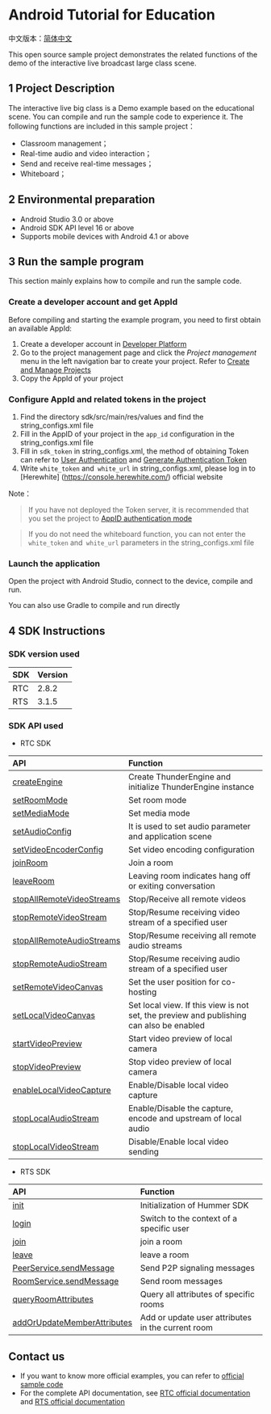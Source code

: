 # Android Tutorial for Education

中文版本：[简体中文](README.md)

This open source sample project demonstrates the related functions of the demo of the interactive live broadcast large class scene.

## 1 Project Description

The interactive live big class is a Demo example based on the educational scene. You can compile and run the sample code to experience it. The following functions are included in this sample project：

- Classroom management；
- Real-time audio and video interaction；
- Send and receive real-time messages；
- Whiteboard；

## 2 Environmental preparation

- Android Studio 3.0 or above
- Android SDK API level 16 or above
- Supports mobile devices with Android 4.1 or above

## 3 Run the sample program

This section mainly explains how to compile and run the sample code.

### Create a developer account and get AppId

Before compiling and starting the example program, you need to first obtain an available AppId:

1. Create a developer account in [Developer Platform](https://docs.aivacom.com/cloud/en/platform/console/registration_and_login/registration_and_login.html)
2. Go to the project management page and click the *Project management* menu in the left navigation bar to create your project. Refer to [Create and Manage Projects](https://docs.aivacom.com/cloud/en/platform/console/create_and_manage_projects/create_and_manage_projects.html)
3. Copy the AppId of your project

### Configure AppId and related tokens in the project

1. Find the directory sdk/src/main/res/values and find the string_configs.xml file
2. Fill in the AppID of your project in the `app_id` configuration in the string_configs.xml file
3. Fill in `sdk_token` in string_configs.xml, the method of obtaining Token can refer to [User Authentication](https://docs.aivacom.com/cloud/en/platform/other/user_auth.html) and [Generate Authentication Token ](https://docs.aivacom.com/cloud/en/product_category/rtc_service/rt_video_interaction/common_functions/generate_token/generate_token_java.html)
4. Write `white_token` and` white_url` in string_configs.xml, please log in to [Herewhite] (https://console.herewhite.com/) official website

Note：
> If you have not deployed the Token server, it is recommended that you set the project to [AppID authentication mode](https://docs.aivacom.com/cloud/en/platform/console/create_and_manage_projects/create_and_manage_projects.html)

> If you do not need the whiteboard function, you can not enter the `white_token` and` white_url` parameters in the string_configs.xml file

### Launch the application

Open the project with Android Studio, connect to the device, compile and run.

You can also use Gradle to compile and run directly

## 4 SDK Instructions

### SDK version used

| SDK | Version |
|:----|:----|
| RTC | 2.8.2 |
| RTS | 3.1.5 |

### SDK API used

- RTC SDK

| API | Function |
|:-------------|:---------|
|[createEngine](http://docs.aivacom.com/cloud/en/product_category/rtc_service/rt_video_interaction/api/Android/v2.8.0/function.html#thunderenginecreateengine)|Create ThunderEngine and initialize ThunderEngine instance|
|[setRoomMode](http://docs.aivacom.com/cloud/en/product_category/rtc_service/rt_video_interaction/api/Android/v2.8.0/function.html#thunderenginesetroommode)|Set room mode|
|[setMediaMode](http://docs.aivacom.com/cloud/en/product_category/rtc_service/rt_video_interaction/api/Android/v2.8.0/function.html#thunderenginesetmediamode)|Set media mode|
|[setAudioConfig](http://docs.aivacom.com/cloud/en/product_category/rtc_service/rt_video_interaction/api/Android/v2.8.0/function.html#thunderenginesetaudioconfig)|It is used to set audio parameter and application scene|
|[setVideoEncoderConfig](http://docs.aivacom.com/cloud/en/product_category/rtc_service/rt_video_interaction/api/Android/v2.8.0/function.html#thunderenginesetvideoencoderconfig)|Set video encoding configuration|
|[joinRoom](http://docs.aivacom.com/cloud/en/product_category/rtc_service/rt_video_interaction/api/Android/v2.8.0/function.html#thunderenginejoinroom)|Join a room|
|[leaveRoom](http://docs.aivacom.com/cloud/en/product_category/rtc_service/rt_video_interaction/api/Android/v2.8.0/function.html#thunderengineleaveroom)|Leaving room indicates hang off or exiting conversation|
|[stopAllRemoteVideoStreams](http://docs.aivacom.com/cloud/en/product_category/rtc_service/rt_video_interaction/api/Android/v2.8.0/function.html#thunderenginestopallremotevideostreams)|Stop/Receive all remote videos|
|[stopRemoteVideoStream](http://docs.aivacom.com/cloud/en/product_category/rtc_service/rt_video_interaction/api/Android/v2.8.0/function.html#thunderenginestopremotevideostream)|Stop/Resume receiving video stream of a specified user|
|[stopAllRemoteAudioStreams](http://docs.aivacom.com/cloud/en/product_category/rtc_service/rt_video_interaction/api/Android/v2.8.0/function.html#thunderenginestopallremoteaudiostreams)|Stop/Resume receiving all remote audio streams|
|[stopRemoteAudioStream](http://docs.aivacom.com/cloud/en/product_category/rtc_service/rt_video_interaction/api/Android/v2.8.0/function.html#thunderenginestopremoteaudiostream)|Stop/Resume receiving audio stream of a specified user|
|[setRemoteVideoCanvas](http://docs.aivacom.com/cloud/en/product_category/rtc_service/rt_video_interaction/api/Android/v2.8.0/function.html#thunderenginesetremotevideocanvas)|Set the user position for co-hosting|
|[setLocalVideoCanvas](http://docs.aivacom.com/cloud/en/product_category/rtc_service/rt_video_interaction/api/Android/v2.8.0/function.html#thunderenginesetlocalvideocanvas)|Set local view. If this view is not set, the preview and publishing can also be enabled|
|[startVideoPreview](http://docs.aivacom.com/cloud/en/product_category/rtc_service/rt_video_interaction/api/Android/v2.8.0/function.html#thunderenginestartvideopreview)|Start video preview of local camera|
|[stopVideoPreview](http://docs.aivacom.com/cloud/en/product_category/rtc_service/rt_video_interaction/api/Android/v2.8.0/function.html#thunderenginestopvideopreview)|Stop video preview of local camera|
|[enableLocalVideoCapture](http://docs.aivacom.com/cloud/en/product_category/rtc_service/rt_video_interaction/api/Android/v2.8.0/function.html#thunderengineenablelocalvideocapture)|Enable/Disable local video capture|
|[stopLocalAudioStream](http://docs.aivacom.com/cloud/en/product_category/rtc_service/rt_video_interaction/api/Android/v2.8.0/function.html#thunderenginestoplocalaudiostream)|Enable/Disable the capture, encode and upstream of local audio|
|[stopLocalVideoStream](http://docs.aivacom.com/cloud/en/product_category/rtc_service/rt_video_interaction/api/Android/v2.8.0/function.html#thunderenginestoplocalvideostream)|Disable/Enable local video sending|

- RTS SDK

| API | Function |
|:-------------|:---------|
|[init](http://docs.aivacom.com/cloud/en/product_category/rtm_service/instant_messaging/api/Android/v3.1.4/function.html#hmrinit)|Initialization of Hummer SDK|
|[login](http://docs.aivacom.com/cloud/en/product_category/rtm_service/instant_messaging/api/Android/v3.1.4/function.html#hmrlogin)|Switch to the context of a specific user|
|[join](http://docs.aivacom.com/cloud/en/product_category/rtm_service/instant_messaging/api/Android/v3.1.4/function.html#roomservicejoin)|join a room|
|[leave](http://docs.aivacom.com/cloud/en/product_category/rtm_service/instant_messaging/api/Android/v3.1.4/function.html#roomserviceleave)| leave a room|
|[PeerService.sendMessage](http://docs.aivacom.com/cloud/en/product_category/rtm_service/instant_messaging/api/Android/v3.1.4/function.html#peerservicesendmessage)|Send P2P signaling messages|
|[RoomService.sendMessage](http://docs.aivacom.com/cloud/en/product_category/rtm_service/instant_messaging/api/Android/v3.1.4/function.html#roomservicesendmessage)|Send room messages|
|[queryRoomAttributes](http://docs.aivacom.com/cloud/en/product_category/rtm_service/instant_messaging/api/Android/v3.1.4/function.html#roomservicequeryroomattributes)|Query all attributes of specific rooms|
|[addOrUpdateMemberAttributes](http://docs.aivacom.com/cloud/en/product_category/rtm_service/instant_messaging/api/Android/v3.1.4/function.html#roomserviceaddorupdatememberattributes)|Add or update user attributes in the current room|

## Contact us

- If you want to know more official examples, you can refer to [official sample code](https://github.com/Aivacom?tab=repositories)
- For the complete API documentation, see [RTC official documentation](https://docs.aivacom.com/cloud/en/product_category/rtc_service/rt_video_interaction/api/Android/v2.8.0/category.html) and [RTS official documentation](https://docs.aivacom.com/cloud/en/product_category/rtm_service/instant_messaging/api/Android/v3.1.4/category.html)